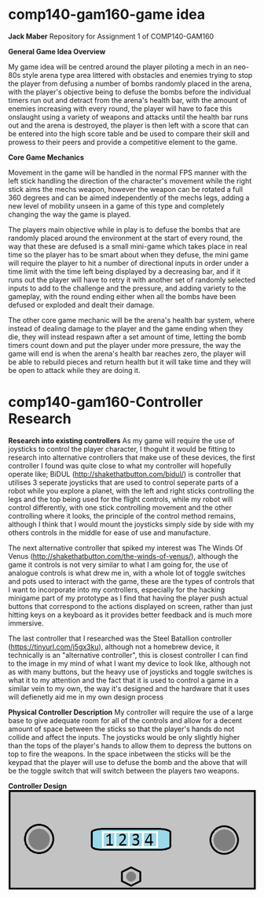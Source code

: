 # comp140-gam160-game idea

**Jack Maber**
Repository for Assignment 1 of COMP140-GAM160

**General Game Idea Overview**

My game idea will be centred around the player piloting a mech in an neo-80s style arena type area littered with obstacles and enemies trying to stop the player from defusing a number of bombs randomly placed in the arena, with the player's objective being to defuse the bombs before the individual timers run out and detract from the arena's health bar, with the amount of enemies increasing with every round, the player will have to face this onslaught using a variety of weapons and attacks until the health bar runs out and the arena is destroyed, the player is then left with a score that can be entered into the high score table and be used to compare their skill and prowess to their peers and provide a competitive element to the game.

**Core Game Mechanics**

Movement in the game will be handled in the normal FPS manner with the left stick handling the direction  of the character's movement while the right stick aims the mechs weapon, however the weapon can be rotated a full 360 degrees and can be aimed independently of the mechs legs, adding a new level of mobility unseen in a game of this type and completely changing the way the game is played.

The players main objective while in play is to defuse the bombs that are randomly placed around the environment at the start of every round, the way that these are defused is a small mini-game which takes place in real time so the player has to be smart about when they defuse, the mini game will require the player to hit a number of directional inputs in order under a time limit with the time left being displayed by a decreasing bar, and if it runs out the player will have to retry it with another set of randomly selected inputs to add to the challenge and the pressure, and adding variety to the gameplay, with the round ending either when all the bombs have been defused or exploded and dealt their damage. 

The other core game mechanic will be the arena's health bar system, where instead of dealing damage to the player and the game ending when they die, they will instead respawn after a set amount of time, letting the bomb timers count down and put the player under more pressure, the way the game will end is when the arena's health bar reaches zero, the player will be able to rebuild pieces and return health but it will take time and they will be open to attack while they are doing it.  

# comp140-gam160-Controller Research

**Research into existing controllers**
As my game will require the use of joysticks to control the player character, I thoguht it would be fitting to research into alternative controllers that make use of these devices, the first controller I found was quite close to what my controller will hopefully operate like; BiDUL (http://shakethatbutton.com/bidul/) is controller that utilises 3 seperate joysticks that are used to control seperate parts of a robot while you explore a planet, with the left and right sticks controlling the legs and the top being used for the flight controls, while my robot will control differently, with one stick controlling movement and the other controlling where it looks, the principle of the control method remains, although I think that I would mount the joysticks simply side by side with my others controls in the middle for ease of use and manufacture. 

The next alternative controller that spiked my interest was The Winds Of Venus (http://shakethatbutton.com/the-winds-of-venus/), although the game it controls is not very similar to what I am going for, the use of analogue controls is what drew me in, with a whole lot of toggle switches and pots used to interact with the game, these are the types of controls that I want to incorporate into my controllers, especially for the hacking minigame part of my prototype as I find that having the player push actual buttons that correspond to the actions displayed on screen, rather than just hitting keys on a keyboard as it provides better feedback and is much more immersive. 

The last controller that I researched was the Steel Batallion controller (https://tinyurl.com/j5gx3ku), although not a homebrew device, it technically is an "alternative controller", this is closest controller I can find to the image in my mind of what I want my device to look like, although not as with many buttons, but the heavy use of joysticks and toggle switches is what it to my attention and the fact that it is used to control a game in a similar vein to my own, the way it's designed and the hardware that it uses will defienetly aid me in my own design process 

**Physical Controller Description**
My controller will require the use of a large base to give adequate room for all of the controls and allow for a decent amount of space between the sticks so that the player's hands do not collide and affect the inputs. The joysticks would be only slightly higher than the tops of the player's hands to allow them to depress the buttons on top to fire the weapons. In the space inbetween the sticks will be the keypad that the player will use to defuse the bomb and the above that will be the toggle switch that will switch between the players two weapons.  

**Controller Design**
![Controller](https://github.com/jack-maber/comp140-gam160-game/blob/master/Controller.png)
